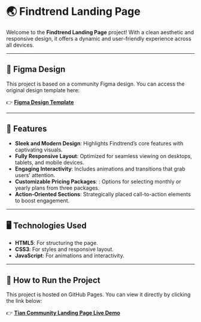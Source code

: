 # 🌏 Findtrend Landing Page

Welcome to the **Findtrend Landing Page** project! With a clean aesthetic and responsive design, it offers a dynamic and user-friendly experience across all devices.

---

## 🎨 Figma Design

This project is based on a community Figma design. You can access the original design template here:

👉 [**Figma Design Template**](https://www.figma.com/design/vWphzKYxq2scN6c5ZUl2sE/Landing-Page-Design-Using-Figma-%2B-Responsive-%2B-Auto-Layout-%7C-Figma-Tutorial-(Community)?node-id=0-1&p=f&t=ylc74I5D7upfFHQQ-0)

---

## 🌟 Features

- **Sleek and Modern Design**: Highlights Findtrend’s core features with captivating visuals.
- **Fully Responsive Layout**: Optimized for seamless viewing on desktops, tablets, and mobile devices.
- **Engaging Interactivity**: Includes animations and transitions that grab users' attention.
- **Customizable Pricing Packages**: : Options for selecting monthly or yearly plans from three packages.
- **Action-Oriented Sections**: Strategically placed call-to-action elements to boost engagement.

---

## 🖥️ Technologies Used

- **HTML5**: For structuring the page.
- **CSS3**: For styles and responsive layout.
- **JavaScript**: For animations and interactivity.

---

## 🚀 How to Run the Project

This project is hosted on GitHub Pages. You can view it directly by clicking the link below:

👉 [**Tian Community Landing Page Live Demo**](https://plntry.github.io/findtrend-landing-page/)
